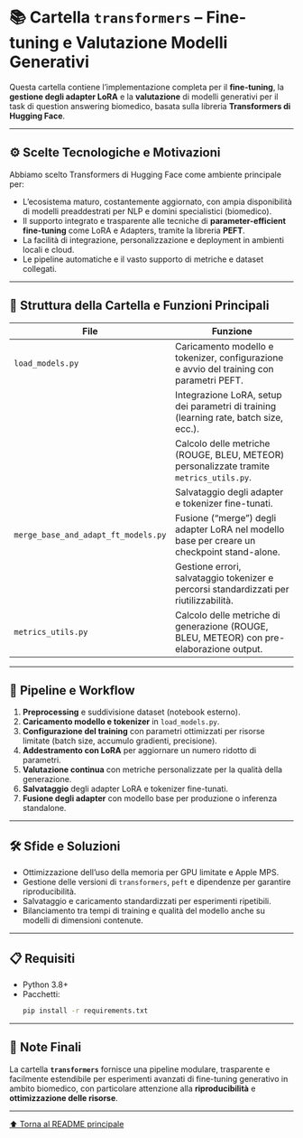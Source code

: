 # 📚 Cartella `transformers` – Fine-tuning e Valutazione Modelli Generativi

Questa cartella contiene l’implementazione completa per il **fine-tuning**, la **gestione degli adapter LoRA** e la **valutazione** di modelli generativi per il task di question answering biomedico, basata sulla libreria **Transformers di Hugging Face**.

---

## ⚙️ Scelte Tecnologiche e Motivazioni

Abbiamo scelto Transformers di Hugging Face come ambiente principale per:

- L’ecosistema maturo, costantemente aggiornato, con ampia disponibilità di modelli preaddestrati per NLP e domini specialistici (biomedico).
- Il supporto integrato e trasparente alle tecniche di **parameter-efficient fine-tuning** come LoRA e Adapters, tramite la libreria **PEFT**.
- La facilità di integrazione, personalizzazione e deployment in ambienti locali e cloud.
- Le pipeline automatiche e il vasto supporto di metriche e dataset collegati.

---

## 📁 Struttura della Cartella e Funzioni Principali

| File                                | Funzione                                                                                    |
| ----------------------------------- | ------------------------------------------------------------------------------------------- |
| `load_models.py`                    | Caricamento modello e tokenizer, configurazione e avvio del training con parametri PEFT.    |
|                                     | Integrazione LoRA, setup dei parametri di training (learning rate, batch size, ecc.).       |
|                                     | Calcolo delle metriche (ROUGE, BLEU, METEOR) personalizzate tramite `metrics_utils.py`.     |
|                                     | Salvataggio degli adapter e tokenizer fine-tunati.                                          |
| `merge_base_and_adapt_ft_models.py` | Fusione (“merge”) degli adapter LoRA nel modello base per creare un checkpoint stand-alone. |
|                                     | Gestione errori, salvataggio tokenizer e percorsi standardizzati per riutilizzabilità.      |
| `metrics_utils.py`                  | Calcolo delle metriche di generazione (ROUGE, BLEU, METEOR) con pre-elaborazione output.    |

---

## 🧪 Pipeline e Workflow

1. **Preprocessing** e suddivisione dataset (notebook esterno).
2. **Caricamento modello e tokenizer** in `load_models.py`.
3. **Configurazione del training** con parametri ottimizzati per risorse limitate (batch size, accumulo gradienti, precisione).
4. **Addestramento con LoRA** per aggiornare un numero ridotto di parametri.
5. **Valutazione continua** con metriche personalizzate per la qualità della generazione.
6. **Salvataggio** degli adapter LoRA e tokenizer fine-tunati.
7. **Fusione degli adapter** con modello base per produzione o inferenza standalone.

---

## 🛠 Sfide e Soluzioni

- Ottimizzazione dell’uso della memoria per GPU limitate e Apple MPS.
- Gestione delle versioni di `transformers`, `peft` e dipendenze per garantire riproducibilità.
- Salvataggio e caricamento standardizzati per esperimenti ripetibili.
- Bilanciamento tra tempi di training e qualità del modello anche su modelli di dimensioni contenute.

---

## 📋 Requisiti

- Python 3.8+
- Pacchetti:
  ```bash
  pip install -r requirements.txt
  ```

---

## 📌 Note Finali

La cartella **`transformers`** fornisce una pipeline modulare, trasparente e facilmente estendibile per esperimenti avanzati di fine-tuning generativo in ambito biomedico, con particolare attenzione alla **riproducibilità** e **ottimizzazione delle risorse**.

---

[⬆️ Torna al README principale](../README.md)
